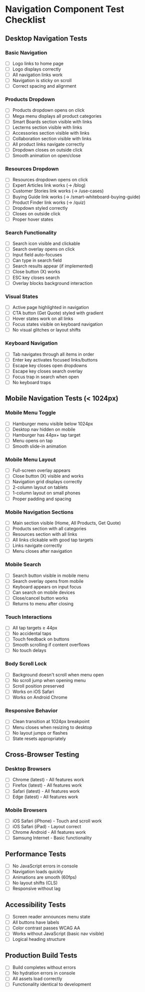 # Navigation Component Test Checklist

## Desktop Navigation Tests

### Basic Navigation
- [ ] Logo links to home page
- [ ] Logo displays correctly
- [ ] All navigation links work
- [ ] Navigation is sticky on scroll
- [ ] Correct spacing and alignment

### Products Dropdown
- [ ] Products dropdown opens on click
- [ ] Mega menu displays all product categories
- [ ] Smart Boards section visible with links
- [ ] Lecterns section visible with links
- [ ] Accessories section visible with links
- [ ] Collaboration section visible with links
- [ ] All product links navigate correctly
- [ ] Dropdown closes on outside click
- [ ] Smooth animation on open/close

### Resources Dropdown
- [ ] Resources dropdown opens on click
- [ ] Expert Articles link works (→ /blog)
- [ ] Customer Stories link works (→ /use-cases)
- [ ] Buying Guide link works (→ /smart-whiteboard-buying-guide)
- [ ] Product Finder link works (→ /quiz)
- [ ] Dropdown styled correctly
- [ ] Closes on outside click
- [ ] Proper hover states

### Search Functionality
- [ ] Search icon visible and clickable
- [ ] Search overlay opens on click
- [ ] Input field auto-focuses
- [ ] Can type in search field
- [ ] Search results appear (if implemented)
- [ ] Close button (X) works
- [ ] ESC key closes search
- [ ] Overlay blocks background interaction

### Visual States
- [ ] Active page highlighted in navigation
- [ ] CTA button (Get Quote) styled with gradient
- [ ] Hover states work on all links
- [ ] Focus states visible on keyboard navigation
- [ ] No visual glitches or layout shifts

### Keyboard Navigation
- [ ] Tab navigates through all items in order
- [ ] Enter key activates focused links/buttons
- [ ] Escape key closes open dropdowns
- [ ] Escape key closes search overlay
- [ ] Focus trap in search when open
- [ ] No keyboard traps

## Mobile Navigation Tests (< 1024px)

### Mobile Menu Toggle
- [ ] Hamburger menu visible below 1024px
- [ ] Desktop nav hidden on mobile
- [ ] Hamburger has 44px+ tap target
- [ ] Menu opens on tap
- [ ] Smooth slide-in animation

### Mobile Menu Layout
- [ ] Full-screen overlay appears
- [ ] Close button (X) visible and works
- [ ] Navigation grid displays correctly
- [ ] 2-column layout on tablets
- [ ] 1-column layout on small phones
- [ ] Proper padding and spacing

### Mobile Navigation Sections
- [ ] Main section visible (Home, All Products, Get Quote)
- [ ] Products section with all categories
- [ ] Resources section with all links
- [ ] All links clickable with good tap targets
- [ ] Links navigate correctly
- [ ] Menu closes after navigation

### Mobile Search
- [ ] Search button visible in mobile menu
- [ ] Search overlay opens from mobile
- [ ] Keyboard appears on input focus
- [ ] Can search on mobile devices
- [ ] Close/cancel button works
- [ ] Returns to menu after closing

### Touch Interactions
- [ ] All tap targets ≥ 44px
- [ ] No accidental taps
- [ ] Touch feedback on buttons
- [ ] Smooth scrolling if content overflows
- [ ] No touch delays

### Body Scroll Lock
- [ ] Background doesn't scroll when menu open
- [ ] No scroll jump when opening menu
- [ ] Scroll position preserved
- [ ] Works on iOS Safari
- [ ] Works on Android Chrome

### Responsive Behavior
- [ ] Clean transition at 1024px breakpoint
- [ ] Menu closes when resizing to desktop
- [ ] No layout jumps or flashes
- [ ] State resets appropriately

## Cross-Browser Testing

### Desktop Browsers
- [ ] Chrome (latest) - All features work
- [ ] Firefox (latest) - All features work
- [ ] Safari (latest) - All features work
- [ ] Edge (latest) - All features work

### Mobile Browsers
- [ ] iOS Safari (iPhone) - Touch and scroll work
- [ ] iOS Safari (iPad) - Layout correct
- [ ] Chrome Android - All features work
- [ ] Samsung Internet - Basic functionality

## Performance Tests
- [ ] No JavaScript errors in console
- [ ] Navigation loads quickly
- [ ] Animations are smooth (60fps)
- [ ] No layout shifts (CLS)
- [ ] Responsive without lag

## Accessibility Tests
- [ ] Screen reader announces menu state
- [ ] All buttons have labels
- [ ] Color contrast passes WCAG AA
- [ ] Works without JavaScript (basic nav visible)
- [ ] Logical heading structure

## Production Build Tests
- [ ] Build completes without errors
- [ ] No hydration errors in console
- [ ] All assets load correctly
- [ ] Functionality identical to development